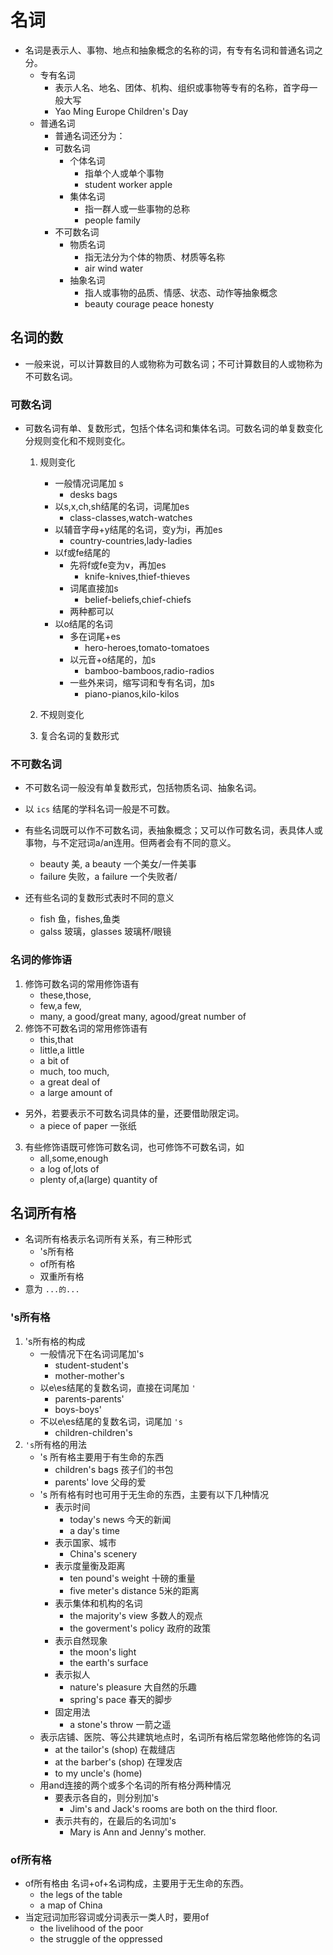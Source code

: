 # 名词

- 名词是表示人、事物、地点和抽象概念的名称的词，有专有名词和普通名词之分。
    - 专有名词
        - 表示人名、地名、团体、机构、组织或事物等专有的名称，首字母一般大写
        - Yao Ming  Europe Children's Day
    - 普通名词
        - 普通名词还分为：
        - 可数名词
            - 个体名词
                - 指单个人或单个事物
                - student worker apple
            - 集体名词
                - 指一群人或一些事物的总称
                - people family
        - 不可数名词
            - 物质名词
                - 指无法分为个体的物质、材质等名称
                - air wind water
            - 抽象名词
                - 指人或事物的品质、情感、状态、动作等抽象概念
                - beauty courage peace honesty

## 名词的数
- 一般来说，可以计算数目的人或物称为可数名词；不可计算数目的人或物称为不可数名词。

### 可数名词
- 可数名词有单、复数形式，包括个体名词和集体名词。可数名词的单复数变化分规则变化和不规则变化。
    1. 规则变化
        - 一般情况词尾加 s
            - desks bags
        - 以s,x,ch,sh结尾的名词，词尾加es
            - class-classes,watch-watches
        - 以辅音字母+y结尾的名词，变y为i，再加es
            - country-countries,lady-ladies
        - 以f或fe结尾的
            - 先将f或fe变为v，再加es
                - knife-knives,thief-thieves
            - 词尾直接加s
                - belief-beliefs,chief-chiefs
            - 两种都可以
        - 以o结尾的名词
            - 多在词尾+es
                - hero-heroes,tomato-tomatoes
            - 以元音+o结尾的，加s
                - bamboo-bamboos,radio-radios
            - 一些外来词，缩写词和专有名词，加s
                - piano-pianos,kilo-kilos
    2. 不规则变化

    3. 复合名词的复数形式

### 不可数名词
- 不可数名词一般没有单复数形式，包括物质名词、抽象名词。
- 以 `ics` 结尾的学科名词一般是不可数。
- 有些名词既可以作不可数名词，表抽象概念；又可以作可数名词，表具体人或事物，与不定冠词a/an连用。但两者会有不同的意义。
    - beauty 美, a beauty 一个美女/一件美事
    - failure 失败，a failure 一个失败者/

- 还有些名词的复数形式表时不同的意义
    - fish 鱼，fishes,鱼类
    - galss 玻璃，glasses 玻璃杯/眼镜
### 名词的修饰语
1. 修饰可数名词的常用修饰语有
    - these,those,
    - few,a few, 
    - many, a good/great many, agood/great number of
2. 修饰不可数名词的常用修饰语有
    - this,that
    - little,a little
    - a bit of
    - much, too much,
    - a great deal of
    - a large amount of
- 另外，若要表示不可数名词具体的量，还要借助限定词。
    - a piece of paper 一张纸
3. 有些修饰语既可修饰可数名词，也可修饰不可数名词，如
    - all,some,enough
    - a log of,lots of
    - plenty of,a(large) quantity of

## 名词所有格
- 名词所有格表示名词所有关系，有三种形式
    - 's所有格
    - of所有格
    - 双重所有格
- 意为 `...的...`

### 's所有格
1. 's所有格的构成
    - 一般情况下在名词词尾加's
        - student-student's
        - mother-mother's
    - 以e\es结尾的复数名词，直接在词尾加 `'`
        - parents-parents'
        - boys-boys'
    - 不以e\es结尾的复数名词，词尾加 `'s`
        - children-children's
2. `'s`所有格的用法
    - 's 所有格主要用于有生命的东西
        - children's bags 孩子们的书包
        - parents' love 父母的爱
    - 's 所有格有时也可用于无生命的东西，主要有以下几种情况
        - 表示时间
            - today's news 今天的新闻
            - a day's time
        - 表示国家、城市
            - China's scenery
        - 表示度量衡及距离
            - ten pound's weight 十磅的重量
            - five meter's distance 5米的距离
        - 表示集体和机构的名词
            - the majority's view 多数人的观点
            - the goverment's policy 政府的政策
        - 表示自然现象
            - the moon's light
            - the earth's surface
        - 表示拟人
            - nature's pleasure 大自然的乐趣
            - spring's pace 春天的脚步
        - 固定用法
            - a stone's throw 一箭之遥
    - 表示店铺、医院、等公共建筑地点时，名词所有格后常忽略他修饰的名词
        - at the tailor's (shop) 在裁缝店
        - at the barber's (shop) 在理发店
        - to my uncle's (home) 
    - 用and连接的两个或多个名词的所有格分两种情况
        - 要表示各自的，则分别加's
            - Jim's and Jack's rooms are both on the third floor.
        - 表示共有的，在最后的名词加's
            - Mary is Ann and Jenny's mother.
### of所有格
- of所有格由 名词+of+名词构成，主要用于无生命的东西。
    - the legs of the table
    - a map of China
- 当定冠词加形容词或分词表示一类人时，要用of
    - the livelihood of the poor
    - the struggle of the oppressed
    
